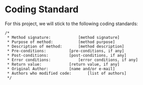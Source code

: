 # Coding Standard

For this project, we will stick to the following coding standards:

```
/*
 * Method signature:			[method signature]
 * Purpose of method: 			[method purpose]
 * Description of method:		[method description]
 * Pre-conditions:			[pre-conditions, if any]
 * Post-conditions:			[post-conditions, if any]
 * Error conditions:			[error conditions, if any]
 * Return value:			[return value, if any]
 * Original Author:			[name and/or e-mail]
 * Authors who modified code:		[list of authors]
 */

```


